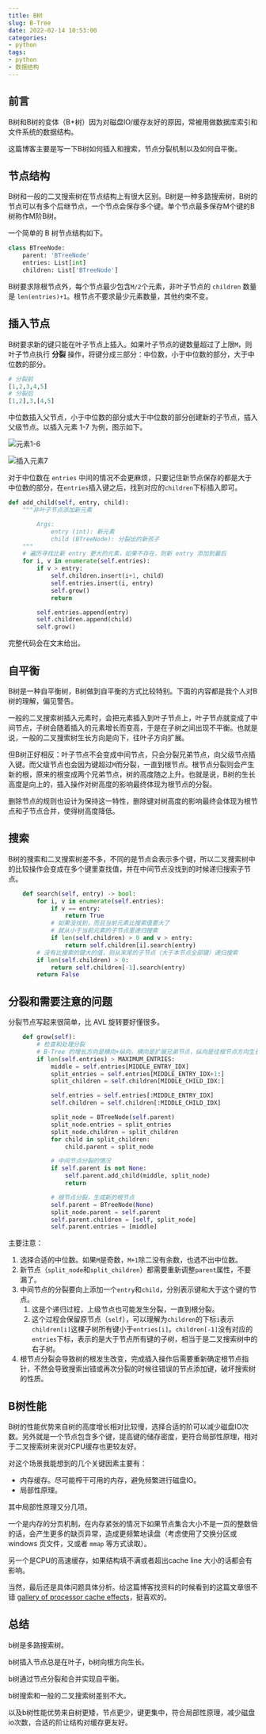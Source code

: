 ```yaml
---
title: B树
slug: B-Tree
date: 2022-02-14 10:53:00
categories:
- python
tags:
- python
- 数据结构
---
```


## 前言

B树和B树的变体（B+树）因为对磁盘IO/缓存友好的原因，常被用做数据库索引和文件系统的数据结构。

这篇博客主要是写一下B树如何插入和搜索，节点分裂机制以及如何自平衡。

## 节点结构

B树和一般的二叉搜索树在节点结构上有很大区别。B树是一种多路搜索树，B树的节点可以有多个后继节点，一个节点会保存多个键。单个节点最多保存M个键的B树称作M阶B树。

一个简单的 B 树节点结构如下。

```python
class BTreeNode:
    parent: 'BTreeNode'
    entries: List[int]
    children: List['BTreeNode']
```

B树要求除根节点外，每个节点最少包含`M/2`个元素，非叶子节点的 `children` 数量是 `len(entries)+1`。根节点不要求最少元素数量，其他约束不变。

## 插入节点

B树要求新的键只能在叶子节点上插入。如果叶子节点的键数量超过了上限`M`，则叶子节点执行 **分裂** 操作，将键分成三部分：中位数，小于中位数的部分，大于中位数的部分。

```python
# 分裂前
[1,2,3,4,5]
# 分裂后
[1,2],3,[4,5]
```

中位数插入父节点，小于中位数的部分或大于中位数的部分创建新的子节点，插入父级节点。以插入元素 1-7 为例，图示如下。

![元素1-6](image-20220214113130112.png)

![插入元素7](image-20220214113110231.png)

对于中位数在 `entries` 中间的情况不会更麻烦，只要记住新节点保存的都是大于中位数的部分，在`entries`插入键之后，找到对应的`children`下标插入即可。

```python
def add_child(self, entry, child):
    """非叶子节点添加新元素

        Args:
            entry (int): 新元素
            child (BTreeNode): 分裂出的新孩子
    """
    # 遍历寻找比新 entry 更大的元素，如果不存在，则新 entry 添加到最后
    for i, v in enumerate(self.entries):
        if v > entry:
            self.children.insert(i+1, child)
            self.entries.insert(i, entry)
            self.grow()
            return

        self.entries.append(entry)
        self.children.append(child)
        self.grow()
```

完整代码会在文末给出。

## 自平衡

B树是一种自平衡树，B树做到自平衡的方式比较特别。下面的内容都是我个人对B树的理解，偏见警告。

一般的二叉搜索树插入元素时，会把元素插入到叶子节点上，叶子节点就变成了中间节点，子树会随着插入的元素增长而变高，于是在子树之间出现不平衡。也就是说，一般的二叉搜索树生长方向是向下，往叶子方向扩展。

但B树正好相反：叶子节点不会变成中间节点，只会分裂兄弟节点，向父级节点插入键。而父级节点也会因为键超过`M`而分裂，一直到根节点。根节点分裂则会产生新的根，原来的根变成两个兄弟节点，树的高度随之上升。也就是说，B树的生长高度是向上的，插入操作对树高度的影响最终体现为根节点的分裂。

删除节点的规则也设计为保持这一特性，删除键对树高度的影响最终会体现为根节点和子节点合并，使得树高度降低。

## 搜索

B树的搜索和二叉搜索树差不多，不同的是节点会表示多个键，所以二叉搜索树中的比较操作会变成在多个键里查找值，并在中间节点没找到的时候递归搜索子节点。

```python
    def search(self, entry) -> bool:
        for i, v in enumerate(self.entries):
            if v == entry:
                return True
            # 如果没找到，而且当前元素比搜索值要大了
            # 就从小于当前元素的子节点里递归搜索
            if len(self.children) > 0 and v > entry:
                return self.children[i].search(entry)
        # 没有比搜索的键大的值，则从末尾的子节点（大于本节点全部键）递归搜索
        if len(self.children) > 0:
            return self.children[-1].search(entry)
        return False
```

## 分裂和需要注意的问题

分裂节点写起来很简单，比 AVL 旋转要好懂很多。

```python
    def grow(self):
        # 检查和处理分裂
        # B-Tree 的增长方向是横向+纵向，横向是扩展兄弟节点，纵向是往根节点方向生长
        if len(self.entries) > MAXIMUM_ENTRIES:
            middle = self.entries[MIDDLE_ENTRY_IDX]
            split_entries = self.entries[MIDDLE_ENTRY_IDX+1:]
            split_children = self.children[MIDDLE_CHILD_IDX:]

            self.entries = self.entries[:MIDDLE_ENTRY_IDX]
            self.children = self.children[:MIDDLE_CHILD_IDX]

            split_node = BTreeNode(self.parent)
            split_node.entries = split_entries
            split_node.children = split_children
            for child in split_children:
                child.parent = split_node

            # 中间节点分裂的情况
            if self.parent is not None:
                self.parent.add_child(middle, split_node)
                return

            # 根节点分裂，生成新的根节点
            self.parent = BTreeNode(None)
            split_node.parent = self.parent
            self.parent.children = [self, split_node]
            self.parent.entries = [middle]
```

主要注意：

1. 选择合适的中位数。如果`M`是奇数，`M+1`除二没有余数，也选不出中位数。
2. 新节点（`split_node`和`split_children`）都需要重新调整`parent`属性，不要漏了。
3. 中间节点的分裂要向上添加一个`entry`和`child`，分别表示键和大于这个键的节点。
   1. 这是个递归过程，上级节点也可能发生分裂，一直到根分裂。
   2. 这个过程会保留原节点（`self`），可以理解为`children`的下标`i`表示`children[i]`这棵子树所有键小于`entries[i]`。`children[-1]`没有对应的`entries`下标，表示的是大于节点所有键的子树，相当于是二叉搜索树中的右子树。
4. 根节点分裂会导致树的根发生改变，完成插入操作后需要重新确定根节点指针，不然会导致搜索出错或再次分裂的时候往错误的节点添加键，破坏搜索树的性质。

## B树性能

B树的性能优势来自树的高度增长相对比较慢，选择合适的阶可以减少磁盘IO次数。另外就是一个节点包含多个键，提高键的储存密度，更符合局部性原理，相对于二叉搜索树来说对CPU缓存也更较友好。

对这个场景我能想到的几个关键因素主要有：

- 内存缓存。尽可能榨干可用的内存，避免频繁进行磁盘IO。
- 局部性原理。

其中局部性原理又分几项。

一个是内存的分页机制，在内存紧张的情况下如果节点集合大小不是一页的整数倍的话，会产生更多的缺页异常，造成更频繁地读盘（考虑使用了交换分区或 windows 页文件，又或者 `mmap` 等方式读取）。

另一个是CPU的高速缓存，如果结构填不满或者超出cache line 大小的话都会有影响。

当然，最后还是具体问题具体分析。给这篇博客找资料的时候看到的这篇文章很不错 [gallery of processor cache effects](http://igoro.com/archive/gallery-of-processor-cache-effects/)，挺喜欢的。

## 总结

b树是多路搜索树。

b树插入节点总是在叶子，b树向根方向生长。

b树通过节点分裂和合并实现自平衡。

b树搜索和一般的二叉搜索树差别不大。

以及b树性能优势来自树更矮，节点更少，键更集中，符合局部性原理，减少磁盘io次数，合适的阶让结构对缓存更友好。
